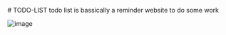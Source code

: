 #   T O D O - L I S T 
todo list is bassically a reminder website to do some work


![image](https://github.com/HarshSharmaaaaaa/TODO-LIST/assets/126580097/74285eaa-5b15-407e-ba10-1b5a091e5f00)





 
 
